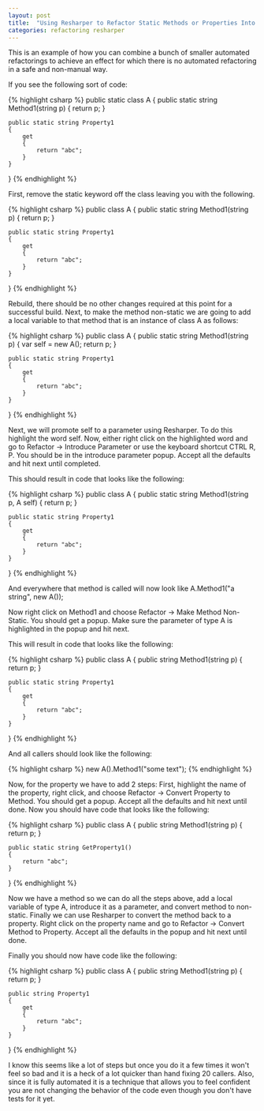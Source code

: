 ```yaml
---
layout: post
title:  "Using Resharper to Refactor Static Methods or Properties Into Instance Methods"
categories: refactoring resharper
---
```

This is an example of how you can combine a bunch of smaller automated refactorings to achieve an effect for which there is no automated refactoring in a safe and non-manual way.

If you see the following sort of code:

{% highlight csharp %}
public static class A
{
	public static string Method1(string p)
	{
		return p;
	}

	public static string Property1
	{
		get
		{
			return "abc";
		}
	}
}
{% endhighlight %}

First, remove the static keyword off the class leaving you with the following.

{% highlight csharp %}
public class A
{
	public static string Method1(string p)
	{
		return p;
	}

	public static string Property1
	{
		get
		{
			return "abc";
		}
	}
}
{% endhighlight %}
    
Rebuild, there should be no other changes required at this point for a successful build. Next, to make the method non-static we are going to add a local variable to that method that is an instance of class A as follows:

{% highlight csharp %}
public class A
{
	public static string Method1(string p)
	{
		var self = new A();
		return p;
	}

	public static string Property1
	{
		get
		{
			return "abc";
		}
	}
}
{% endhighlight %}
    
Next, we will promote self to a parameter using Resharper.  To do this highlight the word self. Now, either right click on the highlighted word and go to Refactor -> Introduce Parameter or use the keyboard shortcut CTRL R, P. You should be in the introduce parameter popup. Accept all the defaults and hit next until completed.
 
This should result in code that looks like the following:

{% highlight csharp %}
public class A
{
	public static string Method1(string p, A self)
	{
		return p;
	}

	public static string Property1
	{
		get
		{
			return "abc";
		}
	}
}
{% endhighlight %}

And everywhere that method is called will now look like A.Method1("a string", new A());

Now right click on Method1 and choose Refactor -> Make Method Non-Static.
You should get a popup. Make sure the parameter of type A is highlighted in the popup and hit next.

This will result in code that looks like the following:

{% highlight csharp %}
public class A
{
	public string Method1(string p)
	{
		return p;
	}

	public static string Property1
	{
		get
		{
			return "abc";
		}
	}
}
{% endhighlight %}

And all callers should look like the following: 

{% highlight csharp %}
new A().Method1("some text");
{% endhighlight %}
 
Now, for the property we have to add 2 steps:
First, highlight the name of the property, right click, and choose Refactor -> Convert Property to Method. You should get a popup. Accept all the defaults and hit next until done.  Now you should have code that looks like the following:

{% highlight csharp %}
public class A
{
	public string Method1(string p)
	{
		return p;
	}

	public static string GetProperty1()
	{
		return "abc";
	}
}
{% endhighlight %}

Now we have a method so we can do all the steps above, add a local variable of type A, introduce it as a parameter, and convert method to non-static.  Finally we can use Resharper to convert the method back to a property. Right click on the property name and go to Refactor -> Convert Method to Property. Accept all the defaults in the popup and hit next until done.

Finally you should now have code like the following:

{% highlight csharp %}
public class A
{
	public string Method1(string p)
	{
		return p;
	}

	public string Property1
	{
		get
		{
			return "abc";
		}
	}
}
{% endhighlight %}

I know this seems like a lot of steps but once you do it a few times it won't feel so bad and it is a heck of a lot quicker than hand fixing 20 callers. Also, since it is fully automated it is a technique that allows you to feel confident you are not changing the behavior of the code even though you don't have tests for it yet.